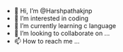 - 👋 Hi, I’m @Harshpathakjnp
- 👀 I’m interested in coding
- 🌱 I’m currently learning c language
- 💞️ I’m looking to collaborate on ...
- 📫 How to reach me ...

<!---
Harshpathakjnp/Harshpathakjnp is a ✨ special ✨ repository because its `README.md` (this file) appears on your GitHub profile.
You can click the Preview link to take a look at your changes.
--->
